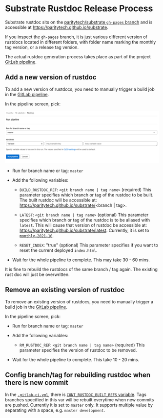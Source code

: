 # Substrate Rustdoc Release Process

Substrate rustdoc sits on the [paritytech/substrate `gh-pages` branch](https://github.com/paritytech/substrate/tree/gh-pages) and is accessible at https://paritytech.github.io/substrate.

If you inspect the `gh-pages` branch, it is just various different version of rustdocs located in different folders, with folder name marking the monthly tag version, or a release tag version.

The actual rustdoc generation process takes place as part of the project [GitLab pipeline](https://gitlab.parity.io/parity/substrate/-/pipelines).

## Add a new version of rustdoc

To add a new version of rustdocs, you need to manually trigger a build job in the
[GitLab pipeline](https://gitlab.parity.io/parity/substrate/-/pipelines/new).

In the pipeline screen, pick:

![gitlab-pipeline-screen](./media/gl-pipeline.png)

- Run for branch name or tag: `master`

- Add the following variables:
  - `BUILD_RUSTDOC_REF`: `<git branch name | tag name>` (required)
    This parameter specifies which branch or tag of the rustdoc to be built.
    The built rustdoc will be accessible at: https://paritytech.github.io/substrate/<branch | tag>.

  - `LATEST`: `<git branch name | tag name>` (optional)
    This parameter specifies which branch or tag of the rustdoc is to be aliased with `latest`.
    This will cause that version of rustdoc be accessible at:
    https://paritytech.github.io/substrate/latest. Currently, it is set to [`monthly-2021-10`](../.gitlab-ci.yml#L56).

  - `RESET_INDEX`: "true" (optional)
    This parameter specifies if you want to reset the current deployed `index.html`.

- Wait for the whole pipeline to complete. This may take 30 - 60 mins.

It is fine to rebuild the rustdocs of the same branch / tag again. The existing rust doc will just
be overwritten.

## Remove an existing version of rustdoc

To remove an existing version of rustdocs, you need to manually trigger a build job in the
[GitLab pipeline](https://gitlab.parity.io/parity/substrate/-/pipelines/new).

In the pipeline screen, pick:

- Run for branch name or tag: `master`

- Add the following variables:
  - `RM_RUSTDOC_REF`: `<git branch name | tag name>` (required)
    This parameter specifies the version of rustdoc to be removed.

- Wait for the whole pipeline to complete. This take 10 - 20 mins.

## Config branch/tag for rebuilding rustdoc when there is new commit

In the [`.gitlab-ci.yml`](../.gitlab-ci.yml), there is [`CONT_RUSTDOC_BUILT_REFS` variable](../.gitlab-ci.yml#L52). Tags branches specified in this var will be rebuilt everytime when new
commits are pushed. Currently it is set to `master` only. It supports multiple value by separating
with a space, e.g. `master development`.
